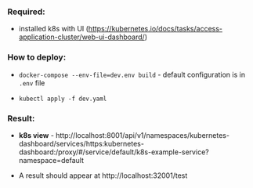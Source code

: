 ### Required:

* installed k8s with UI (https://kubernetes.io/docs/tasks/access-application-cluster/web-ui-dashboard/)


### How to deploy:

* `docker-compose --env-file=dev.env build` - default configuration is in `.env` file

* `kubectl apply -f dev.yaml`

### Result:

* __k8s view__ - http://localhost:8001/api/v1/namespaces/kubernetes-dashboard/services/https:kubernetes-dashboard:/proxy/#/service/default/k8s-example-service?namespace=default

* A result should appear at http://localhost:32001/test
